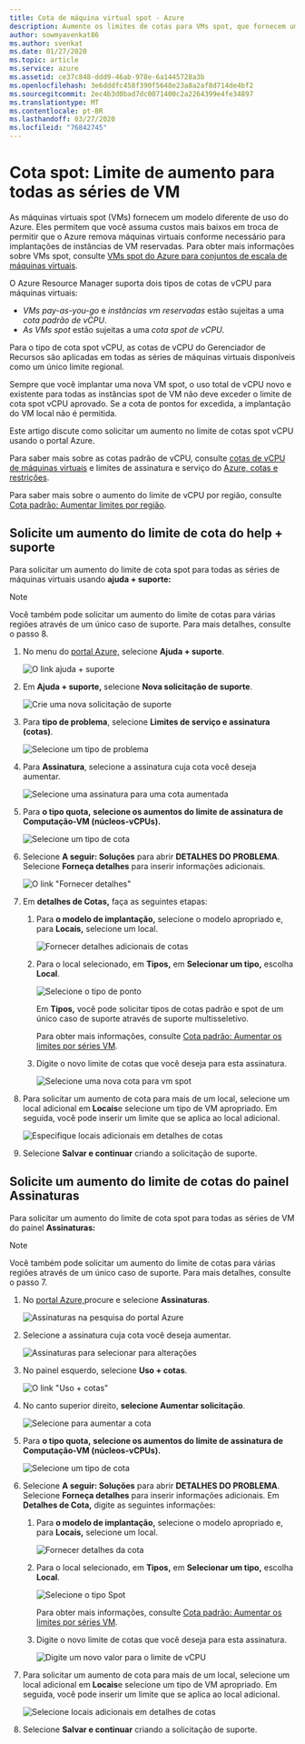 ```yaml
---
title: Cota de máquina virtual spot - Azure
description: Aumente os limites de cotas para VMs spot, que fornecem um modelo de uso do Azure que permite que você assuma custos mais baixos em troca de permitir que o Azure remova as VMs conforme necessário.
author: sowmyavenkat86
ms.author: svenkat
ms.date: 01/27/2020
ms.topic: article
ms.service: azure
ms.assetid: ce37c848-ddd9-46ab-978e-6a1445728a3b
ms.openlocfilehash: 3e6dddfc458f390f5648e23a8a2af8d714de4bf2
ms.sourcegitcommit: 2ec4b3d0bad7dc0071400c2a2264399e4fe34897
ms.translationtype: MT
ms.contentlocale: pt-BR
ms.lasthandoff: 03/27/2020
ms.locfileid: "76842745"
---
```

# <a name="spot-quota-increase-limits-for-all-vm-series"></a>Cota spot: Limite de aumento para todas as séries de VM

As máquinas virtuais spot (VMs) fornecem um modelo diferente de uso do Azure. Eles permitem que você assuma custos mais baixos em troca de permitir que o Azure remova máquinas virtuais conforme necessário para implantações de instâncias de VM reservadas. Para obter mais informações sobre VMs spot, consulte [VMs spot do Azure para conjuntos de escala de máquinas virtuais](../../virtual-machine-scale-sets/use-spot.md).

O Azure Resource Manager suporta dois tipos de cotas de vCPU para máquinas virtuais:

* *VMs pay-as-you-go* e *instâncias vm reservadas* estão sujeitas a uma *cota padrão de vCPU*.
* *As VMs spot* estão sujeitas a uma *cota spot de vCPU*.

Para o tipo de cota spot vCPU, as cotas de vCPU do Gerenciador de Recursos são aplicadas em todas as séries de máquinas virtuais disponíveis como um único limite regional.

Sempre que você implantar uma nova VM spot, o uso total de vCPU novo e existente para todas as instâncias spot de VM não deve exceder o limite de cota spot vCPU aprovado. Se a cota de pontos for excedida, a implantação do VM local não é permitida.

Este artigo discute como solicitar um aumento no limite de cotas spot vCPU usando o portal Azure.

Para saber mais sobre as cotas padrão de vCPU, consulte [cotas de vCPU de máquinas virtuais](../../virtual-machines/windows/quotas.md) e limites de assinatura e serviço do [Azure, cotas e restrições](../../azure-resource-manager/management/azure-subscription-service-limits.md).

Para saber mais sobre o aumento do limite de vCPU por região, consulte [Cota padrão: Aumentar limites por região](regional-quota-requests.md).

## <a name="request-a-quota-limit-increase-from-help--support"></a>Solicite um aumento do limite de cota do help + suporte

Para solicitar um aumento do limite de cota spot para todas as séries de máquinas virtuais usando **ajuda + suporte:**

> [!NOTE]
> Você também pode solicitar um aumento do limite de cotas para várias regiões através de um único caso de suporte. Para mais detalhes, consulte o passo 8.

1. No menu do [portal Azure,](https://portal.azure.com) selecione **Ajuda + suporte**.

   ![O link ajuda + suporte](./media/resource-manager-core-quotas-request/help-plus-support.png)

1. Em **Ajuda + suporte,** selecione **Nova solicitação de suporte**.

    ![Crie uma nova solicitação de suporte](./media/resource-manager-core-quotas-request/new-support-request.png)

1. Para **tipo de problema**, selecione **Limites de serviço e assinatura (cotas)**.

   ![Selecione um tipo de problema](./media/resource-manager-core-quotas-request/select-quota-issue-type.png)

1. Para **Assinatura**, selecione a assinatura cuja cota você deseja aumentar.

   ![Selecione uma assinatura para uma cota aumentada](./media/resource-manager-core-quotas-request/select-subscription-support-request.png)

1. Para **o tipo quota,** **selecione os aumentos do limite de assinatura de Computação-VM (núcleos-vCPUs).**

   ![Selecione um tipo de cota](./media/resource-manager-core-quotas-request/select-quota-type.png)

1. Selecione **A seguir: Soluções** para abrir **DETALHES DO PROBLEMA**. Selecione **Forneça detalhes** para inserir informações adicionais.

   ![O link "Fornecer detalhes"](./media/resource-manager-core-quotas-request/provide-details-link.png)

1. Em **detalhes de Cotas,** faça as seguintes etapas:

   1. Para **o modelo de implantação,** selecione o modelo apropriado e, para **Locais,** selecione um local.

      ![Fornecer detalhes adicionais de cotas](./media/resource-manager-core-quotas-request/quota-details-deployment-locations.png)

   1. Para o local selecionado, em **Tipos,** em **Selecionar um tipo,** escolha **Local**.

      ![Selecione o tipo de ponto](./media/resource-manager-core-quotas-request/select-spot-type.png)

       Em **Tipos,** você pode solicitar tipos de cotas padrão e spot de um único caso de suporte através de suporte multisseletivo.

       Para obter mais informações, consulte [Cota padrão: Aumentar os limites por séries VM](per-vm-quota-requests.md).

   1. Digite o novo limite de cotas que você deseja para esta assinatura.

      ![Selecione uma nova cota para vm spot](./media/resource-manager-core-quotas-request/spot-set-new-quota.png)

1. Para solicitar um aumento de cota para mais de um local, selecione um local adicional em **Locais**e selecione um tipo de VM apropriado. Em seguida, você pode inserir um limite que se aplica ao local adicional.

   ![Especifique locais adicionais em detalhes de cotas](./media/resource-manager-core-quotas-request/quota-details-multiple-locations.png)

1. Selecione **Salvar e continuar** criando a solicitação de suporte.

## <a name="request-a-quota-limit-increase-from-the-subscriptions-pane"></a>Solicite um aumento do limite de cotas do painel Assinaturas

Para solicitar um aumento do limite de cota spot para todas as séries de VM do painel **Assinaturas:**

> [!NOTE]
> Você também pode solicitar um aumento do limite de cotas para várias regiões através de um único caso de suporte. Para mais detalhes, consulte o passo 7.

1. No [portal Azure,](https://portal.azure.com)procure e selecione **Assinaturas**.

   ![Assinaturas na pesquisa do portal Azure](./media/resource-manager-core-quotas-request/search-for-subscriptions.png)

1. Selecione a assinatura cuja cota você deseja aumentar.

   ![Assinaturas para selecionar para alterações](./media/resource-manager-core-quotas-request/select-subscription-change-quota.png)

1. No painel esquerdo, selecione **Uso + cotas**.

   ![O link "Uso + cotas"](./media/resource-manager-core-quotas-request/select-usage-plus-quotas.png)

1. No canto superior direito, **selecione Aumentar solicitação**.

   ![Selecione para aumentar a cota](./media/resource-manager-core-quotas-request/request-increase-from-subscription.png)

1. Para **o tipo quota,** **selecione os aumentos do limite de assinatura de Computação-VM (núcleos-vCPUs).**

   ![Selecione um tipo de cota](./media/resource-manager-core-quotas-request/select-quota-type.png)

1. Selecione **A seguir: Soluções** para abrir **DETALHES DO PROBLEMA**. Selecione **Forneça detalhes** para inserir informações adicionais. Em **Detalhes de Cota,** digite as seguintes informações:

   1. Para **o modelo de implantação,** selecione o modelo apropriado e, para **Locais,** selecione um local.

      ![Fornecer detalhes da cota](./media/resource-manager-core-quotas-request/quota-details-deployment-locations.png)

   1. Para o local selecionado, em **Tipos,** em **Selecionar um tipo,** escolha **Local**.

      ![Selecione o tipo Spot](./media/resource-manager-core-quotas-request/select-spot-type.png)

      Para obter mais informações, consulte [Cota padrão: Aumentar os limites por séries VM](per-vm-quota-requests.md).

   1. Digite o novo limite de cotas que você deseja para esta assinatura.

      ![Digite um novo valor para o limite de vCPU](./media/resource-manager-core-quotas-request/spot-set-new-quota.png)

1. Para solicitar um aumento de cota para mais de um local, selecione um local adicional em **Locais**e selecione um tipo de VM apropriado. Em seguida, você pode inserir um limite que se aplica ao local adicional.

   ![Selecione locais adicionais em detalhes de cotas](./media/resource-manager-core-quotas-request/quota-details-multiple-locations.png)

1. Selecione **Salvar e continuar** criando a solicitação de suporte.
